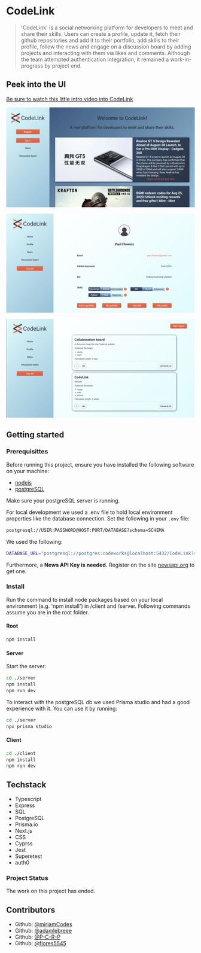 # CodeLink

> 'CodeLink' is a social networking platform for developers to meet and share their skills.
Users can create a profile, update it, fetch their github repositories and add it to their portfolio, add  skills to  their profile, follow the news and engage on a discussion board by adding projects and interacting with them via likes and comments.
Although the team attempted authentication integration, it remained a work-in-progress by project end.

## Peek into the UI

[Be sure to watch this little intro video into CodeLink](https://www.youtube.com/watch?v=taDAv3vO6ZY)

![screenshot homepage](screenshots/homepage.png)

![screenshot profile](screenshots/profile.png)

![screenshot discussion-board](screenshots/discussion-board.png)

## Getting started

### Prerequisittes

Before running this project, ensure you have installed the following software on your machine:

- [nodejs](https://nodejs.org/en)
- [postgreSQL](https://www.postgresql.org)

Make sure your postgreSQL server is running.

For local development  we used a .env file to  hold local environment properties like the database connection.
Set the following in your `.env` file:

```sh
postgresql://USER:PASSWORD@HOST:PORT/DATABASE?schema=SCHEMA
```

We used the following:

```sh
DATABASE_URL="postgresql://postgres:codeworks@localhost:5432/CodeLink?schema=public"
```

Furthermore, a **News API Key is needed.**
Register on the site [newsapi.org](https://newsapi.org) to get one.

### Install

Run the command to install node packages based on your local environment (e.g. 'npm install') in /client and /server.
Following commands assume you are in the root folder.

#### Root

```sh
npm install
```

#### Server

Start the server:

```sh
cd ./server
npm install
npm run dev

```

To interact with the postgreSQL db we used Prisma  studio and had a good experience with it.
You can use it by running:

```sh
cd ./server
npx prisma studio
```

#### Client

```sh
cd ./client
npm install
npm run dev
```

## Techstack

- Typescript
- Express
- SQL
- PostgreSQL
- Prisma.io
- Next.js
- CSS
- Cyprss
- Jest
- Superetest
- auth0

### Project Status

The work on this project has ended.

## Contributors

- Github: [@miriamCodes](https://github.com/miriamCodes)
- Github: [@adamlebreee](https://github.com/adamlebreee)
- Github: [@P-C-R-P](https://github.com/P-C-R-P/)
- Github: [@flores5545](https://github.com/flores5545/)
